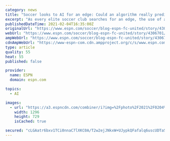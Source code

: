 ```yaml
---
category: news
title: "Soccer looks to AI for an edge: Could an algorithm really predict injuries?"
excerpt: "As every elite soccer club searches for an edge, the use of algorithms to predict player injuries could be the next frontier."
publishedDateTime: 2021-02-04T16:35:00Z
originalUrl: "https://www.espn.com/soccer/blog-espn-fc-united/story/4306701/soccer-looks-to-ai-for-an-edge-could-an-algorithm-really-predict-injuries"
webUrl: "https://www.espn.com/soccer/blog-espn-fc-united/story/4306701/soccer-looks-to-ai-for-an-edge-could-an-algorithm-really-predict-injuries"
ampWebUrl: "https://www.espn.com/soccer/blog-espn-fc-united/story/4306701/soccer-looks-to-ai-for-an-edge-could-an-algorithm-really-predict-injuries?platform=amp"
cdnAmpWebUrl: "https://www-espn-com.cdn.ampproject.org/c/s/www.espn.com/soccer/blog-espn-fc-united/story/4306701/soccer-looks-to-ai-for-an-edge-could-an-algorithm-really-predict-injuries?platform=amp"
type: article
quality: 55
heat: 55
published: false

provider:
  name: ESPN
  domain: espn.com

topics:
  - AI

images:
  - url: "https://a3.espncdn.com/combiner/i?img=%2Fphoto%2F2021%2F0204%2Fr810524_2_1296x729_16%2D9.jpg"
    width: 1296
    height: 729
    isCached: true

secured: "cLGAatr6bxv1TCi0nnaC7lXKC0A/T2w2ejJNkxW+UJypkQFafalq6uscUDTaSXlm6UNT86DMyM7hfFaBiisN9o4NqyWd23G03NSLG/uiwJxwiXormTuB+Hcvwt/g3pQKeaLLiBrcYXdDULS43IwRg/gl5ma7n3uwQxYHQOj8Lrc5/d27WKO9jS1qBeMdNdXaZ/9f3DKJr4fJtaDgeLu0IBQApmzW2JnzzLPRsw1LeTxtERK8nkJp+CUR6+WdAc5vXRFJNN/tzddA5qmBlWhvL2uO/vdyfUUlCgg8f3E4ecppbPi8oU57QRgnbXkpZOOpv6Xn3FtCLAZ2CfdsNiCew+GAzMxgtkjN6ZfWoOQLXe8=;RhcMIRmB8QowDhgq/ns6TQ=="
---
```


